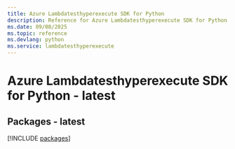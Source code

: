 ```yaml
---
title: Azure Lambdatesthyperexecute SDK for Python
description: Reference for Azure Lambdatesthyperexecute SDK for Python
ms.date: 09/08/2025
ms.topic: reference
ms.devlang: python
ms.service: lambdatesthyperexecute
---
```

# Azure Lambdatesthyperexecute SDK for Python - latest
## Packages - latest
[!INCLUDE [packages](lambdatesthyperexecute-index.md)]